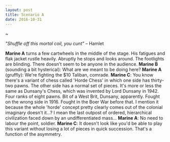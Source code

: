```yaml
---
layout: post
title: Scenario A
date: 2016-10-31
---
```

~

*"Shuffle off this mortal coil, you cunt"* – Hamlet

**Marine A** turns a few cartwheels in the middle of the stage. His fatigues and flak jacket rustle heavily. Abruptly he stops and looks around. The footlights are blinding. There doesn't seem to be anyone in the audience.
**Marine B** (sounding a bit hysterical): What are we meant to be doing here?
**Marine A** (gruffly): We're fighting the $10 Taliban, comrade.
**Marine C**: You know there's a variant of chess called 'Horde Chess' in which one side has thirty-two pawns. The other side has a normal set of pieces. It's more or less the same as Dunsany's Chess, which was invented by Lord Dunsany in 1942. Four ranks of eight pawns. Bit of a West Brit, Dunsany, apparently. Fought on the wrong side in 1916. Fought in the Boer War before that. I mention it because the whole 'horde' concept pretty clearly comes out of the colonial imaginary doesn't it...? I mean the last outpost of ordered, hierarchical civilization faced down by an undifferentiated mass...
**Marine A**: No need to labour the point, soldier.
**Marine C**: It doesn't look like you'd be able to play this variant without losing a lot of pieces in quick succession. That's a function of the asymmetry. 
